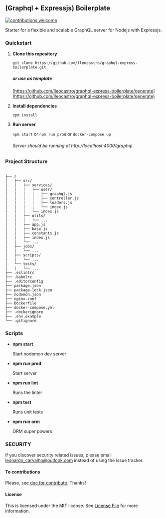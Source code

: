 ## (Graphql + Expressjs) Boilerplate

[![contributions welcome](https://img.shields.io/badge/contributions-welcome-brightgreen.svg?style=flat)](https://github.com/lleocastro/encryptor/issues)

Starter for a flexible and scalable GraphQL server for Nodejs with Expressjs.

### Quickstart

1. **Clone this repository**

    `git clone https://github.com/lleocastro/graphql-express-boilerplate.git`
    
   ##### or use as template 
   [https://github.com/lleocastro/graphql-express-boilerplate/generate](https://github.com/lleocastro/graphql-express-boilerplate/generate)

2. **Install dependencies**

    `npm install`

3. **Run server**

   `npm start` or `npm run prod` or `docker-compose up`

   ###### Server should be running at http://localhost:4000/graphql
   
### Project Structure
```

├── /
|   ├── src/
|   |   ├── services/
|   |   |   ├── user/
|   |   |   |   ├── graphql.js
|   |   |   |   ├── controller.js
|   |   |   |   ├── loaders.js
|   |   |   |   └── index.js
|   |   |   └── index.js
|   |   ├── utils/
|   |   |   └── ...
|   |   ├── app.js
|   |   ├── base.js
|   |   ├── constants.js
|   |   ├── index.js
|   |   └── ...
|   ├── jobs/
|   |   └── ...
|   ├── scripts/
|   |   └── ...
|   └── tests/
|   |   └── ...
├── .eslintrc
├── .babelrc
├── .editorconfig
├── package.json
├── package-lock.json
├── nodemon.json
├── nginx.conf
├── Dockerfile
├── docker-compose.yml
├── .dockerignore
├── .env.example
└── .gitignore
```

### Scripts
- **npm start**

     Start nodemon dev server

- **npm run prod**

     Start server

- **npm run lint**

     Runs the linter

- **npm test**

     Runs unit tests
     
- **npm run orm**

     ORM super powers
     
### SECURITY

If you discover security related issues, please email leonardo_carvalho@outlook.com instead of using the issue tracker.


#### To contributions 

Please, see [doc for contribute](https://github.com/lleocastro/graphql-express-boilerplate/blob/master/CONTRIBUTE.md). Thanks!


#### License

This is licensed under the MIT license. See [License File](https://github.com/lleocastro/graphql-express-boilerplate/blob/master/LICENSE) for more information.
